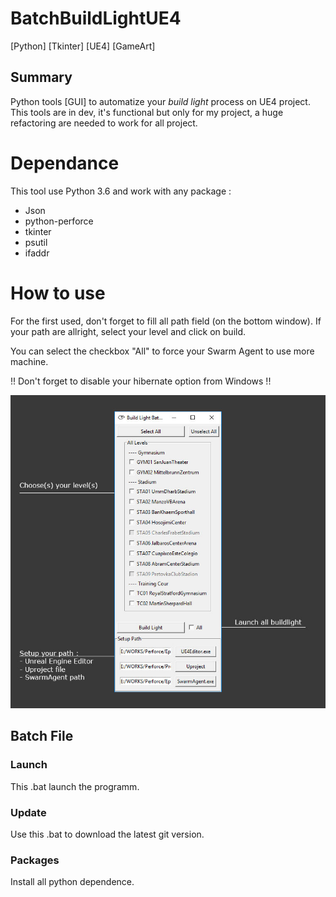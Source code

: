 # BatchBuildLightUE4
[Python] [Tkinter] [UE4] [GameArt]

## Summary
Python tools [GUI] to automatize your *build light* process on UE4 project. This tools are in dev, it's functional but only for my project, a huge refactoring are needed to work for all project.

# Dependance
This tool use Python 3.6 and work with any package :
 - Json
 - python-perforce
 - tkinter
 - psutil
 - ifaddr

# How to use
For the first used, don't forget to  fill all path field (on the bottom window).
If your path are allright, select your level and click on build.

 You can select the checkbox "All" to force your Swarm Agent to use more machine.

 !! Don't forget to disable your hibernate option from Windows !!

![alt text](Ressources/ScreenBatchBuildLight.jpg)

## Batch File
### Launch
This .bat launch the programm.

### Update
Use this .bat to download the latest git version.

### Packages
Install all python dependence.